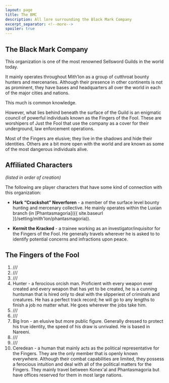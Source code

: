 ```yaml
---
layout: page
title: The BMC
description: All lore surrounding the Black Mark Company
excerpt_separator: <!--more-->
spoiler: true
---
```


## The Black Mark Company

This organization is one of the most renowned Sellsword Guilds in the world today.

It mainly operates throughout Mith’lon as a group of cutthroat bounty hunters and mercenaries. Although their presence in other continents is not as prominent, they have bases and headquarters all over the world in each of the major cities and nations.

<!--more-->

This much is common knowledge.

However, what lies behind beneath the surface of the Guild is an enigmatic council of powerful individuals known as the Fingers of the Fool. These are worshipers of Just the Fool that use the company as a cover for their underground, law enforcement operations.

Most of the Fingers are elusive; they live in the shadows and hide their identities. Others are a bit more open with the world and are known as some of the most dangerous individuals alive.

## Affiliated Characters
*(listed in order of creation)*

The following are player characters that have some kind of connection with this organization:

- <strong>Hark “Crackshot” Neverforen</strong> - a member of the surface level bounty hunting and mercenary collective. He mainly operates within the Luxian branch (in [Phantasmagoria]({{ site.baseurl }}/setting/mith'lon/phantasmagoria)).

- <strong>Kermit the Kracked</strong> - a trainee working as an investigator/inquisitor for the Fingers of the Fool. He generally travels wherever he is asked to to identify potential concerns and infractions upon peace.

## The Fingers of the Fool
1. ///
2. ///
3. ///
4. Hunter - a ferocious orcish man. Proficient with every weapon ever created and every weapon that has yet to be created, he is a cunning huntsman that is hired only to deal with the slipperiest of criminals and creatures. He has a perfect track record; he will go to any lengths to finish a job no matter what. He goes wherever the jobs take him.
5. ///
6. ///
7. Big Iron - an elusive but more public figure. Generally dressed to protect his true identity, the speed of his draw is unrivaled. He is based in Nareeni. <!-- [Spoilers: “he’s” actually a human woman under the mask. She has technomagical cybernetic modifications in her body (mainly her eyes and right hand) and she uses a voice modulator to scramble her voice. Her abilities are tied to her own, innate capabilities rather than her weapons, contrary to popular belief. The technomagical elements in her body were created by an adoptive father figure in her life named Mite Tinkerbottom (from the Two Fronts side quest). He was a family friend to Big Iron and took her in when her parents either died or went missing (TBD). ] -->
8. ///
9. ///
10. Ceredean - a human that mainly acts as the political representative for the Fingers. They are the only member that is openly known everywhere. Although their combat capabilities are limited, they possess a ferocious intuition and deal with all of the political matters for the Fingers. They mainly travel between Konex'al and Phantasmagoria but have offices reserved for them in most large nations. <!-- Spoilers: he was one of the founding members of the BMC and Fingers. He has a +7 to INT and +6 to both WIS and CHA. -->
